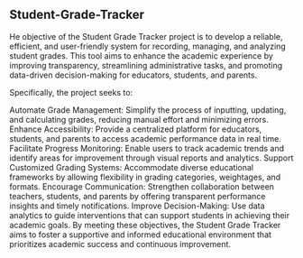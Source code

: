 ## Student-Grade-Tracker ##
He objective of the Student Grade Tracker project is to develop a reliable, efficient, and user-friendly system for recording, managing, and analyzing student grades. This tool aims to enhance the academic experience by improving transparency, streamlining administrative tasks, and promoting data-driven decision-making for educators, students, and parents.

Specifically, the project seeks to:

Automate Grade Management: Simplify the process of inputting, updating, and calculating 
                           grades, reducing manual effort and minimizing errors.
Enhance Accessibility: Provide a centralized platform for educators, students, and parents 
                         to access academic performance data in real time.
Facilitate Progress Monitoring: Enable users to track academic trends and identify areas for 
                          improvement through visual reports and analytics.
Support Customized Grading Systems: Accommodate diverse educational frameworks by allowing flexibility
                          in grading categories, weightages, and formats.
Encourage Communication: Strengthen collaboration between teachers, students, and parents by offering
                         transparent performance insights and timely notifications.
Improve Decision-Making: Use data analytics to guide interventions that can support students in achieving their academic goals.
                        By meeting these objectives, the Student Grade Tracker aims to foster a supportive and informed educational
                        environment that prioritizes academic success and continuous improvement.







